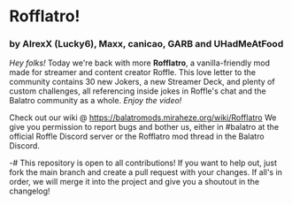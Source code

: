 # Rofflatro!
### by AlrexX (Lucky6), Maxx, canicao, GARB and UHadMeAtFood

*Hey folks!* Today we're back with more **Rofflatro**, a vanilla-friendly mod made for streamer and content creator Roffle. This love letter to the community contains 30 new Jokers, a new Streamer Deck, and plenty of custom challenges, all referencing inside jokes in Roffle's chat and the Balatro community as a whole. *Enjoy the video!*

Check out our wiki @ https://balatromods.miraheze.org/wiki/Rofflatro
We give you permission to report bugs and bother us, either in #balatro at the official Roffle Discord server or the Rofflatro mod thread in the Balatro Discord.

-# This repository is open to all contributions! If you want to help out, just fork the main branch and create a pull request with your changes. If all's in order, we will merge it into the project and give you a shoutout in the changelog!
